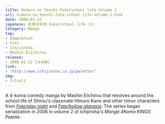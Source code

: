 ```yaml
---
title: Himuro no Tenchi Fate/school life Volume 1
url: himuro-no-tenchi-fate-school-life-volume-1.html
date: 2008-01-22
japanese: 氷室の天地 Fate/school life (1)
category: Manga
tag:
- Adaptation
- Fate
- Ichijinsha
- Mashin Eiichirou
release:
- 2008-01-22 [￥840]
link:
- "http://www.ichijinsha.co.jp/palette/"
img:
- fslvol1
---
```


A 4-koma comedy manga by Mashin Eiichirou that revolves around the school life of Shirou's classmate Himuro Kane and other minor characters from [*Fate/stay night*](fate-stay-night.html) and [*Fate/hollow ataraxia*](fate-hollow-ataraxia.html). The series began serialization in 2006 in volume 2 of Ichijinsha's *Manga 4Koma KINGS Palette*.